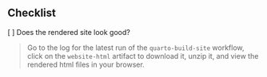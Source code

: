 <!-- Write a brief description of your changes -->

## Checklist

[ ] Does the rendered site look good?

> Go to the log for the latest run of the `quarto-build-site` workflow,
> click on the `website-html` artifact to download it, unzip it, and view
> the rendered html files in your browser.
